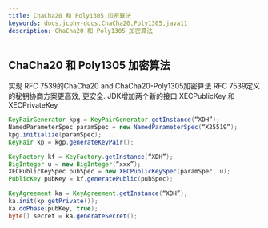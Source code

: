 ```yaml
---
title: ChaCha20 和 Poly1305 加密算法
keywords: docs,jcohy-docs,ChaCha20,Poly1305,java11
description: ChaCha20 和 Poly1305 加密算法
---
```


## ChaCha20 和 Poly1305 加密算法
实现 RFC 7539的ChaCha20 and ChaCha20-Poly1305加密算法
RFC 7539定义的秘钥协商方案更高效, 更安全. JDK增加两个新的接口
XECPublicKey 和 XECPrivateKey

```java
KeyPairGenerator kpg = KeyPairGenerator.getInstance(“XDH”);
NamedParameterSpec paramSpec = new NamedParameterSpec(“X25519”);
kpg.initialize(paramSpec);
KeyPair kp = kgp.generateKeyPair();

KeyFactory kf = KeyFactory.getInstance(“XDH”);
BigInteger u = new BigInteger(“xxx”);
XECPublicKeySpec pubSpec = new XECPublicKeySpec(paramSpec, u);
PublicKey pubKey = kf.generatePublic(pubSpec);

KeyAgreement ka = KeyAgreement.getInstance(“XDH”);
ka.init(kp.getPrivate());
ka.doPhase(pubKey, true);
byte[] secret = ka.generateSecret();

```
